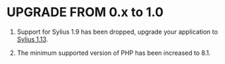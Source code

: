 # UPGRADE FROM 0.x to 1.0

1. Support for Sylius 1.9 has been dropped, upgrade your application to [Sylius 1.13](https://github.com/Sylius/Sylius/blob/1.13/UPGRADE.md).

1. The minimum supported version of PHP has been increased to 8.1.
